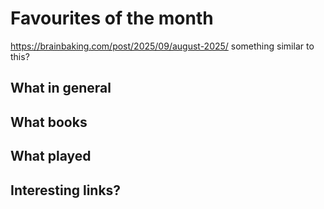 # Favourites of the month

https://brainbaking.com/post/2025/09/august-2025/ something similar to this?

## What in general

## What books

## What played

## Interesting links?